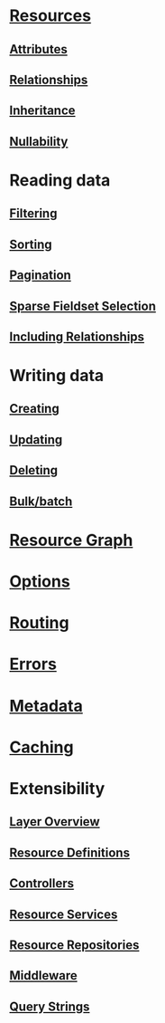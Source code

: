 # [Resources](resources/index.md)
## [Attributes](resources/attributes.md)
## [Relationships](resources/relationships.md)
## [Inheritance](resources/inheritance.md)
## [Nullability](resources/nullability.md)

# Reading data
## [Filtering](reading/filtering.md)
## [Sorting](reading/sorting.md)
## [Pagination](reading/pagination.md)
## [Sparse Fieldset Selection](reading/sparse-fieldset-selection.md)
## [Including Relationships](reading/including-relationships.md)

# Writing data
## [Creating](writing/creating.md)
## [Updating](writing/updating.md)
## [Deleting](writing/deleting.md)
## [Bulk/batch](writing/bulk-batch-operations.md)

# [Resource Graph](resource-graph.md)
# [Options](options.md)
# [Routing](routing.md)
# [Errors](errors.md)
# [Metadata](meta.md)
# [Caching](caching.md)

# Extensibility
## [Layer Overview](extensibility/layer-overview.md)
## [Resource Definitions](extensibility/resource-definitions.md)
## [Controllers](extensibility/controllers.md)
## [Resource Services](extensibility/services.md)
## [Resource Repositories](extensibility/repositories.md)
## [Middleware](extensibility/middleware.md)
## [Query Strings](extensibility/query-strings.md)
